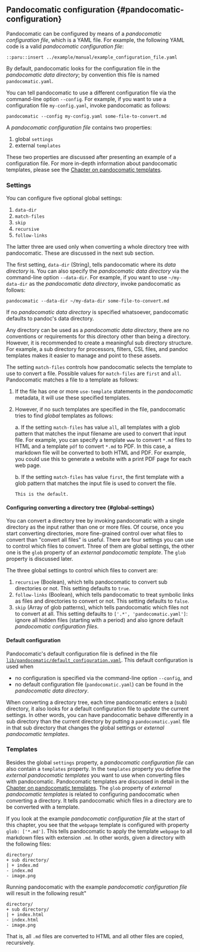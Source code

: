 ## Pandocomatic configuration {#pandocomatic-configuration}

Pandocomatic can be configured by means of a *pandocomatic configuration
file*, which is a YAML file. For example, the following YAML code is a valid
*pandocomatic configuration file*:

```{.yaml}
::paru::insert ../example/manual/example_configuration_file.yaml
```

By default, pandocomatic looks for the configuration file in the *pandocomatic
data directory*; by convention this file is named `pandocomatic.yaml`.

You can tell pandocomatic to use a different configuration file via the
command-line option `--config`. For example, if you want to use a
configuration file `my-config.yaml`, invoke pandocomatic as follows:

```{.bash}
pandocomatic --config my-config.yaml some-file-to-convert.md
```

A *pandocomatic configuration file* contains two properties:

1. global `settings`
2. external `templates`

These two properties are discussed after presenting an example of a
configuration file. For more in-depth information about
pandocomatic templates, please see the [Chapter on pandocomatic
templates](#pandocomatic-templates). 

### Settings

You can configure five optional global settings:

1. `data-dir`
2. `match-files`
3. `skip`
4. `recursive`
5. `follow-links`

The latter three are used only when converting a whole directory tree with
pandocomatic. These are discussed in the next sub section.

The first setting, `data-dir` (String), tells pandocomatic where its
*data directory* is. You can also specify the *pandocomatic data directory*
via the command-line option `--data-dir`. For example, if you want to use
`~/my-data-dir` as the *pandocomatic data directory*, invoke pandocomatic as
follows:

```{.bash}
pandocomatic --data-dir ~/my-data-dir some-file-to-convert.md
```

If no *pandocomatic data directory* is specified whatsoever, pandocomatic
defaults to pandoc's data directory.

Any directory can be used as a *pandocomatic data directory*, there are no
conventions or requirements for this directory other than being a directory.
However, it is recommended to create a meaningful sub directory structure. For
example, a sub directory for processors, filters, CSL files, and pandoc
templates makes it easier to manage and point to these assets.

The setting `match-files` controls how pandocomatic selects the template to
use to convert a file. Possible values for `match-files` are `first` and
`all`. Pandocomatic matches a file to a template as follows:

1.  If the file has one or more `use-template` statements in the
    *pandocomatic* metadata, it will use these specified templates.
2.  However, if no such templates are specified in the file, pandocomatic
    tries to find *global* templates as follows:

    a.  If the setting `match-files` has value `all`, all templates with a
        glob pattern that matches the input filename are used to convert that
        input file. For example, you can specify a template `www` to convert
        `*.md` files to HTML and a template `pdf` to convert `*.md` to PDF. In
        this case, a markdown file will be converted to both HTML and PDF. For
        example, you could use this to generate a website with a print PDF page
        for each web page.  
        
    b.  If the setting `match-files` has value `first`,
        the first template with a glob pattern that matches the input file is used
        to convert the file.

        This is the default.

#### Configuring converting a directory tree {#global-settings}

You can convert a directory tree by invoking pandocomatic with a single
directory as the input rather than one or more files. Of course, once you
start converting directories, more fine-grained control over what files to
convert than "convert all files" is useful. There are four settings you can
use to control which files to convert. Three of them are global settings, the
other one is the `glob` property of an *external pandocomatic template*. The
`glob` property is discussed later.

The three global settings to control which files to convert are:

1. `recursive` (Boolean), which tells pandocomatic to convert sub directories
   or not.  This setting defaults to `true`.
2. `follow-links` (Boolean), which tells pandocomatic to treat symbolic links
   as files and directories to convert or not. This setting defaults to
   `false`.
3. `skip` (Array of glob patterns), which tells pandocomatic which files not
   to convert at all. This setting defaults to `['.*', 'pandocomatic.yaml']`:
   ignore all hidden files (starting with a period) and also ignore default
   *pandocomatic configuration files*.

#### Default configuration

Pandocomatic's default configuration file is defined in the file
[`lib/pandocomatic/default_configuration.yaml`](https://github.com/htdebeer/pandocomatic/blob/master/lib/pandocomatic/default_configuration.yaml).
This default configuration is used when

- no configuration is specified via the command-line option `--config`, and
- no default configuration file (`pandocomatic.yaml`) can be found in the
  *pandocomatic data directory*.

When converting a directory tree, each time pandocomatic enters a (sub)
directory, it also looks for a default configuration file to *update* the
current settings. In other words, you can have pandocomatic behave differently
in a sub directory than the current directory by putting a `pandocomatic.yaml`
file in that sub directory that changes the global settings or *external
pandocomatic templates*.

### Templates

Besides the global `settings` property, a *pandocomatic configuration file* can
also contain a `templates` property. In the `templates` property you define the
*external pandocomatic templates* you want to use when converting files with
pandocomatic. Pandocomatic templates are discussed in detail in the [Chapter
on pandocomatic templates](#pandocomatic-templates). The `glob` property of
*external pandocomatic templates* is related to configuring pandocomatic when
converting a directory. It
tells pandocomatic which files in a directory are to be converted with a template.

If you look at the example *pandocomatic configuration file* at the start of
this chapter, you see that the `webpage` template is configured with property `glob:
['*.md']`. This tells pandocomatic to apply the template `webpage` to all
markdown files with extension `.md`. In other words, given a directory with
the following files:

```
directory/
+ sub directory/
| + index.md
- index.md
- image.png 
```

Running pandocomatic with the example *pandocomatic configuration file* will
result in the following result"

```
directory/
+ sub directory/
| + index.html
- index.html
- image.png 
```

That is, all `.md` files are converted to HTML and all other files are copied,
recursively.
